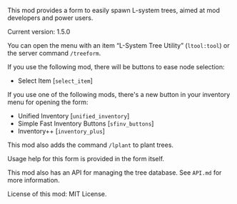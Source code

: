 This mod provides a form to easily spawn L-system trees, aimed at mod developers
and power users.

Current version: 1.5.0

You can open the menu with an item “L-System Tree Utility” (`ltool:tool`)
or the server command `/treeform`.

If you use the following mod, there will be buttons to ease node selection:

* Select Item [`select_item`]

If you use one of the following mods, there's a new button in your inventory
menu for opening the form:

* Unified Inventory [`unified_inventory`]
* Simple Fast Inventory Buttons [`sfinv_buttons`]
* Inventory++ [`inventory_plus`]

This mod also adds the command `/lplant` to plant trees.

Usage help for this form is provided in the form itself.

This mod also has an API for managing the tree database. See `API.md` for more
information.

License of this mod: MIT License.
